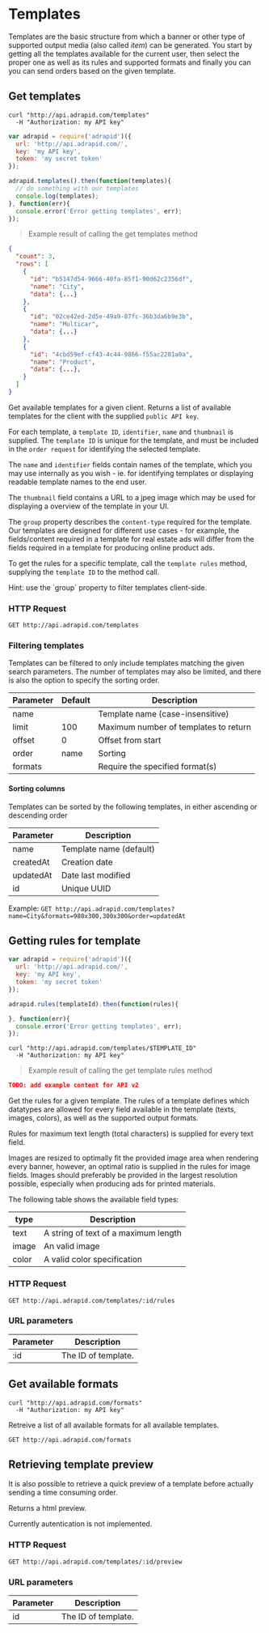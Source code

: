 # Templates

Templates are the basic structure from which a banner or other type of
supported output media (also called *item*) can be generated.
You start by getting all the templates available for the current user, then select the
proper one as well as its rules and supported formats and finally you can you can
send orders based on the given template.

## Get templates

```shell
curl "http://api.adrapid.com/templates"
  -H "Authorization: my API key"
```

```javascript
var adrapid = require('adrapid')({
  url: 'http://api.adrapid.com/',
  key: 'my API key',
  token: 'my secret token'
});

adrapid.templates().then(function(templates){
  // do something with our templates
  console.log(templates);
}, function(err){
  console.error('Error getting templates', err);
});

```

> Example result of calling the get templates method

```json
{
  "count": 3,
  "rows": [
    {
      "id": "b5147d54-9666-40fa-85f1-90d62c2356df",
      "name": "City",
      "data": {...}
    },
    {
      "id": "02ce42ed-2d5e-49a9-87fc-36b3da6b9e3b",
      "name": "Multicar",
      "data": {...}
    },
    {
      "id": "4cbd59ef-cf43-4c44-9866-f55ac2201a0a",
      "name": "Product",
      "data": {...},
    }
  ]
}
```

Get available templates for a given client. Returns a list of available templates for the client with the supplied `public API key`.

For each template, a `template ID`, `identifier`, `name` and `thumbnail` is supplied. The `template ID` is unique for the template, and must be included in the `order request` for identifying the selected template. 

The `name` and `identifier` fields contain names of the template, which you may use internally as you wish - ie. for identifying templates or displaying readable template names to the end user.

The `thumbnail` field contains a URL to a jpeg image which may be used for displaying a overview of the template in your UI.

The `group` property describes the `content-type` required for the template. Our templates are designed for different use cases - for example, the fields/content required in a template for real estate ads will differ from the fields required in a template for producing online product ads.

To get the rules for a specific template, call the `template rules` method, supplying the `template ID` to the method call.

<aside class="success">
Hint: use the `group` property to filter templates client-side. 
</aside>

### HTTP Request

`GET http://api.adrapid.com/templates`



### Filtering templates

Templates can be filtered to only include templates matching the given search parameters. The number of templates may also be limited, and there is also the option to specify the sorting order.


Parameter | Default | Description
--------- | ------- |-----------
name | | Template name (case-insensitive)
limit | 100 |  Maximum number of templates to return
offset | 0 | Offset from start
order | name | Sorting
formats | | Require the specified format(s)


#### Sorting columns
Templates can be sorted by the following templates, in either ascending or descending order 

Parameter | Description
---------- | ----------
name | Template name (default)
createdAt | Creation date
updatedAt | Date last modified
id | Unique UUID


Example:
`GET http://api.adrapid.com/templates?name=City&formats=980x300,300x300&order=updatedAt`


## Getting rules for template

```javascript
var adrapid = require('adrapid')({
  url: 'http://api.adrapid.com/',
  key: 'my API key',
  token: 'my secret token'
});

adrapid.rules(templateId).then(function(rules){

}, function(err){
  console.error('Error getting templates', err);
});

```

```shell
curl "http://api.adrapid.com/templates/$TEMPLATE_ID"
  -H "Authorization: my API key"
```

> Example result of calling the get template rules method

```json
TODO: add example content for API v2
```

Get the rules for a given template. The rules of a template defines which datatypes are allowed for every field available in the template (texts, images, colors), as well as the supported output formats.

Rules for maximum text length (total characters) is supplied for every text field.

Images are resized to optimally fit the provided image area when rendering every banner, however, an optimal ratio is supplied in the rules for image fields. Images should preferably be provided in the largest resolution possible, especially when producing ads for printed materials.


The following table shows the available field types:

type | Description
--------- | -----------
text | A string of text of a maximum length
image | An valid image
color | A valid color specification

### HTTP Request

`GET http://api.adrapid.com/templates/:id/rules`


### URL parameters

Parameter | Description
--------- | -----------
:id | The ID of template.


## Get available formats

```shell
curl "http://api.adrapid.com/formats"
  -H "Authorization: my API key"
```

Retreive a list of all available formats for all available templates.

`GET http://api.adrapid.com/formats`


## Retrieving template preview

It is also possible to retrieve a quick preview of a template before actually sending
a time consuming order.

Returns a html preview.

<aside class="warning">Currently autentication is not implemented.</aside>

### HTTP Request

`GET http://api.adrapid.com/templates/:id/preview`

### URL parameters

Parameter | Description
--------- | -----------
id | The ID of template.

